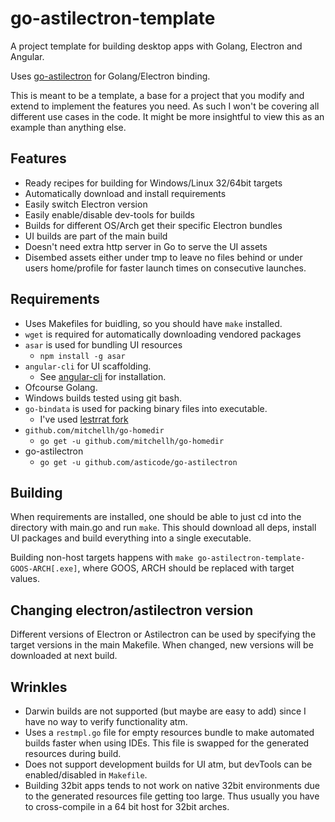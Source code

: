 # go-astilectron-template

A project template for building desktop apps with Golang, Electron and Angular.

Uses [go-astilectron](https://github.com/asticode/go-astilectron) for Golang/Electron binding.

This is meant to be a template, a base for a project that you modify and extend to implement the features you need. As such I won't be covering all different use cases in the code. It might be more insightful to view this as an example than anything else.

## Features
 * Ready recipes for building for Windows/Linux 32/64bit targets
 * Automatically download and install requirements
 * Easily switch Electron version
 * Easily enable/disable dev-tools for builds
 * Builds for different OS/Arch get their specific Electron bundles
 * UI builds are part of the main build
 * Doesn't need extra http server in Go to serve the UI assets
 * Disembed assets either under tmp to leave no files behind or under users home/profile for faster launch times on consecutive launches.

## Requirements

 * Uses Makefiles for buidling, so you should have `make` installed.
 * `wget` is required for automatically downloading vendored packages
 * `asar` is used for bundling UI resources
   * `npm install -g asar`
 * `angular-cli` for UI scaffolding.
   * See [angular-cli](https://github.com/angular/angular-cli) for installation.
 * Ofcourse Golang.
 * Windows builds tested using git bash.
 * `go-bindata` is used for packing binary files into executable.
   * I've used [lestrrat fork](https://github.com/lestrrat/go-bindata)
 * `github.com/mitchellh/go-homedir`
   * `go get -u github.com/mitchellh/go-homedir`
 * go-astilectron
   * `go get -u github.com/asticode/go-astilectron`

## Building

When requirements are installed, one should be able to just cd into the directory with main.go and run `make`. This should download all deps, install UI packages and build everything into a single executable.

Building non-host targets happens with `make go-astilectron-template-GOOS-ARCH[.exe]`, where GOOS, ARCH should be replaced with target values.

## Changing electron/astilectron version

Different versions of Electron or Astilectron can be used by specifying the target versions in the main Makefile. When changed, new versions will be downloaded at next build.

## Wrinkles

 * Darwin builds are not supported (but maybe are easy to add) since I have no way to verify functionality atm.
 * Uses a `restmpl.go` file for empty resources bundle to make automated builds faster when using IDEs. This file is swapped for the generated resources during build.
 * Does not support development builds for UI atm, but devTools can be enabled/disabled in `Makefile`.
 * Building 32bit apps tends to not work on native 32bit environments due to the generated resources file getting too large. Thus usually you have to cross-compile in a 64 bit host for 32bit arches.
